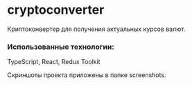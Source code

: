 # cryptoconverter
Криптоконвертер для получения актуальных курсов валют.
### Использованные технологии:
TypeScript, React, Redux Toolkit

Скриншоты проекта приложены в папке screenshots.
